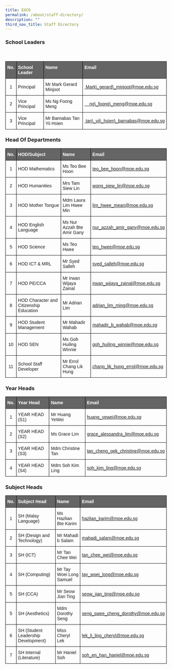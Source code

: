 ```yaml
---
title: EXCO
permalink: /about/staff-directory/
description: ""
third_nav_title: Staff Directory
---
```

### School Leaders
<style type="text/css">
.tg  {border-collapse:collapse;border-spacing:0;}
.tg td{border-color:black;border-style:solid;border-width:1px;font-family:Arial, sans-serif;font-size:14px;
 overflow:hidden;padding:10px 5px;word-break:normal;}
.tg th{border: 1px solid black;border-color:black;border-style:solid;border-width:1px;font-family:Arial, sans-serif;font-size:14px;
  font-weight:normal;overflow:hidden;padding:10px 5px;word-break:normal;}
.tg .tg-7f7m{background-color:#656565;color:#ffffff;font-weight:bold;text-align:left;vertical-align:top}
.tg .tg-0lax{text-align:left;vertical-align:top}
</style>

&nbsp; 
&nbsp; &nbsp; 
&nbsp; &nbsp; 
&nbsp; &nbsp; 
&nbsp; &nbsp; 
&nbsp; 
&nbsp; 
&nbsp;
&nbsp; 
&nbsp;
&nbsp; 
&nbsp;
&nbsp;
&nbsp;<table class="tg">
<thead><tr><th class="tg-7f7m">No.</th><th class="tg-7f7m">School Leader</th><th class="tg-7f7m">Name</th><th class="tg-7f7m">Email</th></tr>
</thead>
<tbody><tr>
<th scope="row">1</th>
<td>Principal</td>
<td>Mr Mark Gerard Minjoot</td>
<td><a href="mailto:Mark\_gerard\_minjoot@moe.edu.sg">&nbsp;Mark\_gerard\_minjoot@moe.edu.sg</a></td></tr><tr>
<th scope="row">2</th>
<td>Vice Principal</td>
<td>Ms Ng Foong Meng</td>
<td><a href="mailto:ng\_foong\_meng@moe.edu.sg">&nbsp;
&nbsp; ng\_foong\_meng@moe.edu.sg</a></td></tr><tr>

<th scope="row">3</th>
<td>Vice Principal</td>
<td>Mr Barnabas Tan Yii Hsien</td>
<td><a href="mailto:tan\_yii\_hsien\_barnabas@moe.edu.sg">&nbsp;tan\_yii\_hsien\_barnabas@moe.edu.sg </a></td></tr></tbody></table>

### Head Of Departments
<style type="text/css">
.tg  {border-collapse:collapse;border-spacing:0;}
.tg td{border-color:black;border-style:solid;border-width:1px;font-family:Arial, sans-serif;font-size:14px;
  overflow:hidden;padding:10px 5px;word-break:normal;}
.tg th{border: 1px solid black;border-color:black;border-style:solid;border-width:1px;font-family:Arial, sans-serif;font-size:14px;
  font-weight:normal;overflow:hidden;padding:10px 5px;word-break:normal;}
.tg .tg-7f7m{background-color:#656565;color:#ffffff;font-weight:bold;text-align:left;vertical-align:top}
.tg .tg-0lax{text-align:left;vertical-align:top}
</style>
<table class="tg">
<thead>
  <tr>
    <th class="tg-7f7m">No.</th>
    <th class="tg-7f7m">HOD/Subject</th>
    <th class="tg-7f7m">Name</th>
    <th class="tg-7f7m">Email</th>
  </tr>
</thead>
<tbody>
  <tr>
				<th scope="row">1</th>
				<td>HOD Mathematics</td>
				<td>Ms Teo Bee Hoon</td>
				<td><a href="mailto:teo_bee_hoon@moe.edu.sg">
					teo_bee_hoon@moe.edu.sg</a></td>
			</tr>
			<tr>
				<th scope="row">2</th>
				<td>HOD Humanities</td>
				<td>Mrs Tam Siew Lin</td>
				<td><a href="mailto:wong_siew_lin@moe.edu.sg">
					wong_siew_lin@moe.edu.sg</a></td>
			</tr>
			<tr>
				<th scope="row">3</th>
				<td>HOD Mother Tongue</td>
				<td>Mdm Laura Lim Hwee Min</td>
				<td><a href="mailto:lim_hwee_mean@moe.edu.sg">
					lim_hwee_mean@moe.edu.sg</a></td>
			</tr>
			<tr>
				<th scope="row">4</th>
				<td>HOD English Language</td>
				<td>Ms Nur Azzah Bte Amir Gany</td>
				<td><a href="mailto:nur_azzah_amir_gany@moe.edu.sg">
					nur_azzah_amir_gany@moe.edu.sg</a></td>
			</tr>
			<tr>
				<th scope="row">5</th>
				<td> HOD Science</td>
				<td>Ms Teo Hwee</td>
				<td><a href="mailto:teo_hwee@moe.edu.sg">
					teo_hwee@moe.edu.sg</a></td>
			</tr>
						<tr>
				<th scope="row">6</th>
				<td>HOD ICT &amp; MRL</td>
				<td>Mr Syed Salleh</td>
				<td><a href="mailto:syed_salleh@moe.edu.sg">
					syed_salleh@moe.edu.sg</a></td>
			</tr>
			<tr>
				<th scope="row">7</th>
				<td>HOD PE/CCA</td>
				<td>Mr Irwan Wijaya Zainal</td>
				<td><a href="mailto:irwan_wijaya_zainal@moe.edu.sg">
					irwan_wijaya_zainal@moe.edu.sg</a></td>
			</tr>
			<tr>
				<th scope="row">8</th>
				<td>HOD Character and Citizenship Education</td>
				<td>Mr Adrian Lim</td>
				<td><a href="mailto:adrian_lim_ming@moe.edu.sg">
					adrian_lim_ming@moe.edu.sg</a></td>
			</tr>
			<tr>
				<th scope="row">9</th>
				<td>HOD Student Management</td>
				<td>Mr Mahadir Wahab</td>
				<td><a href="mailto:mahadir_b_wahab@moe.edu.sg">
					mahadir_b_wahab@moe.edu.sg</a></td>
			</tr>
			<tr>
				<th scope="row">10</th>
				<td>HOD SEN</td>
				<td>Ms Goh Huiling Winnie</td>
				<td><a href="mailto:goh_huiling_winnie@moe.edu.sg">
				goh_huiling_winnie@moe.edu.sg</a></td>
			</tr>
			<tr>
				<th scope="row">11</th>
				<td>School Staff Developer</td>
				<td> Mr Errol Chang Lik Hung</td>
				<td><a href="mailto:chang_lik_hung_errol@moe.edu.sg">
					chang_lik_hung_errol@moe.edu.sg</a></td>
			</tr>
		</tbody>
 </table>


###  Year Heads
<style type="text/css">
.tg  {border-collapse:collapse;border-spacing:0;}
.tg td{border-color:black;border-style:solid;border-width:1px;font-family:Arial, sans-serif;font-size:14px;
  overflow:hidden;padding:10px 5px;word-break:normal;}
.tg th{border-color:black;border-style:solid;border-width:1px;font-family:Arial, sans-serif;font-size:14px;
  font-weight:normal;overflow:hidden;padding:10px 5px;word-break:normal;}
.tg .tg-7f7m{background-color:#656565;color:#ffffff;font-weight:bold;text-align:left;vertical-align:top}
.tg .tg-0lax{text-align:left;vertical-align:top}
</style>
<table class="tg">
<thead>
  <tr>
    <th class="tg-7f7m">No.</th>
    <th class="tg-7f7m">Year Head</th>
    <th class="tg-7f7m">Name</th>
    <th class="tg-7f7m">Email</th>
  </tr>
</thead>
<tbody>
  <tr>
				<th scope="row">1</th>
				<td>YEAR HEAD (S1)</td>
				<td>Mr Huang YeWei</td>
				<td><a href="mailto:huang_yewei@moe.edu.sg">
	huang_yewei@moe.edu.sg</a></td>
			</tr>
			<tr>
				<th scope="row">2</th>
				<td>YEAR HEAD (S2)</td>
				<td>Ms Grace Lim</td>
				<td><a href="mailto:grace_alessandra_lim@moe.edu.sg">
	grace_alessandra_lim@moe.edu.sg</a></td>
			</tr>
			<tr>
				<th scope="row">3</th>
				<td>YEAR HEAD (S3)</td>
				<td>Mdm Christine Tan</td>
				<td><a href="mailto:tan_cheng_gek_christine@moe.edu.sg">
					tan_cheng_gek_christine@moe.edu.sg</a></td>
			</tr>
			<tr>
				<th scope="row">4</th>
				<td>YEAR HEAD (S4)</td>
				<td> Mdm Soh Kim Ling</td>
				<td><a href="mailto:soh_kim_ling@moe.edu.sg">
				soh_kim_ling@moe.edu.sg</a></td>
			</tr>
		</tbody>
 </table>


### Subject Heads

<style type="text/css">
.tg  {border-collapse:collapse;border-spacing:0;}
.tg td{border-color:black;border-style:solid;border-width:1px;font-family:Arial, sans-serif;font-size:14px;
  overflow:hidden;padding:10px 5px;word-break:normal;}
.tg th{border-color:black;border-style:solid;border-width:1px;font-family:Arial, sans-serif;font-size:14px;
  font-weight:normal;overflow:hidden;padding:10px 5px;word-break:normal;}
.tg .tg-7f7m{background-color:#656565;color:#ffffff;font-weight:bold;text-align:left;vertical-align:top}
.tg .tg-0lax{text-align:left;vertical-align:top}
</style>
<table class="tg">
<thead>
  <tr>
    <th class="tg-7f7m">No.</th>
    <th class="tg-7f7m">Subject Head</th>
    <th class="tg-7f7m">Name</th>
    <th class="tg-7f7m">Email</th>
  </tr>
</thead>
<tbody>
  <tr>
				<th scope="row">1</th>
				<td>SH (Malay Language)</td>
				<td>Ms Hazlian Bte Karim</td>
				<td><a href="mailto:Hazlian_karim@moe.edu.sg">
	hazlian_karim@moe.edu.sg</a></td>
			</tr>
			<tr>
				<th scope="row">2</th>
				<td>SH (Design and Technology)</td>
				<td>Mr Mahadi b Salam</td>
				<td><a href="mailto:mahadi_salam@moe.edu.sg">
	mahadi_salam@moe.edu.sg</a></td>
			</tr>
			<tr>
				<th scope="row">3</th>
				<td>SH (ICT)</td>
				<td>Mr Tan Chee Wei</td>
				<td><a href="mailto:tan_chee_wei@moe.edu.sg">
					tan_chee_wei@moe.edu.sg</a></td>
			</tr>
			<tr>
				<th scope="row">4</th>
				<td>SH (Computing)</td>
				<td>Mr Tay Woei Long Samuel</td>
				<td><a href="mailto:tay_woei_long@moe.edu.sg">
				tay_woei_long@moe.edu.sg</a></td>
			</tr>
			<tr>
				<th scope="row">5</th>
				<td>SH (CCA)</td>
				<td>Mr Seow Jian Ting</td>
				<td><a href="mailto:seow_jian_ting@moe.edu.sg">
				seow_jian_ting@moe.edu.sg</a></td>
			</tr>
			<tr>
				<th scope="row">5</th>
				<td>SH (Aesthetics)</td>
				<td>Mdm Dorothy Seng</td>
				<td><a href="mailto:seng_swee_cheng_dorothy@moe.edu.sg">
				seng_swee_cheng_dorothy@moe.edu.sg</a></td>
			</tr>
				<tr>
				<th scope="row">6</th>
				<td>SH (Student Leadership Development)</td>
				<td>Miss Cheryl Lek</td>
				<td><a href="mailto:lek_li_ling_cheryl@moe.edu.sg">
				lek_li_ling_cheryl@moe.edu.sg</a></td>
			</tr>
			<tr>
				<th scope="row">7</th>
				<td>SH Internal (Literature)</td>
				<td>Mr Haniel Soh</td>
				<td><a href="mailto:soh_en_han_haniel@moe.edu.sg">
				soh_en_han_haniel@moe.edu.sg</a></td>
			</tr>
		</tbody>
 </table>